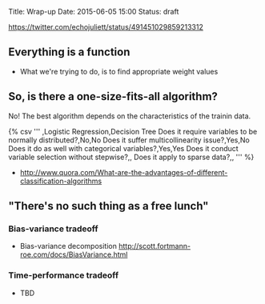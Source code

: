 Title: Wrap-up
Date: 2015-06-05 15:00
Status: draft

https://twitter.com/echojuliett/status/491451029859213312

## Everything is a function
- What we're trying to do, is to find appropriate weight values

## So, is there a one-size-fits-all algorithm?
No!
The best algorithm depends on the characteristics of the trainin data.

{% csv '''
,Logistic Regression,Decision Tree
Does it require variables to be normally distributed?,No,No
Does it suffer multicollinearity issue?,Yes,No
Does it do as well with categorical variables?,Yes,Yes
Does it conduct variable selection without stepwise?,,
Does it apply to sparse data?,,
''' %}

- http://www.quora.com/What-are-the-advantages-of-different-classification-algorithms

## "There's no such thing as a free lunch"

### Bias-variance tradeoff

- Bias-variance decomposition
http://scott.fortmann-roe.com/docs/BiasVariance.html

### Time-performance tradeoff

- TBD

